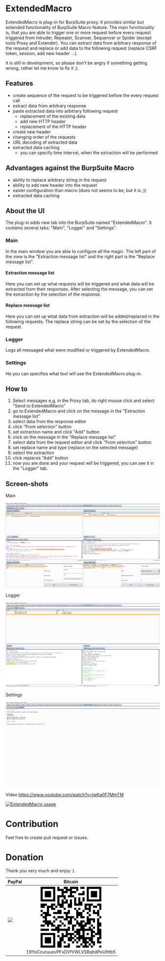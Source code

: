 # ExtendedMacro
ExtendedMacro is plug-in for BurpSuite proxy. It provides similar but extended functionality of BurpSuite Macro feature. The main functionality is, that you are able to trigger one or more request before every request triggered from Intruder, Repeater, Scanner, Sequencer or Spider (except tools Proxy and Extender). You can extract data from arbitrary response of the request and replace or add data to the following request (replace CSRF token, session, add new header ...).

It is still in development, so please don't be angry if something getting wrong, rather let me know to fix it ;).

## Features
- create sequence of the request to be triggered before the every request call
- extract data from arbitrary response
- paste extracted data into arbitrary following request
  - replacement of the existing data
  - add new HTTP header
  - replacement of the HTTP header
- create new header
- changing order of the requests
- URL decoding of extracted data
- extracted data caching
	- you can specify time interval, when the extraction will be performed

## Advantages against the BurpSuite Macro
- ability to replace arbitrary string in the request
- ability to add new header into the request
- easier configuration than macro (does not seems to be, but it is ;))
- extracted data caching

## About the UI
The plug-in adds new tab into the BurpSuite named "ExtendedMacro". It contains several tabs: "Main", "Logger" and "Settings".

### Main
In the main window you are able to configure all the magic. The left part of the view is the "Extraction message list" and the right part is the "Replace message list".

#### Extraction message list
Here you can set up what requests will be triggered and what data will be extracted from their responses. After selecting the message, you can set the extraction by the selection of the response.

#### Replace message list
Here you can set up what data from extraction will be added/replaced in the following requests. The replace string can be set by the selection of the request.

### Logger
Logs all messaged what were modified or triggered by ExtendedMacro.

### Settings
He you can specifies what tool will use the ExtendedMacro plug-in.

## How to
1. Select messages e,g, in the Proxy tab, do right mouse click and select "Send to ExtendedMacro"
2. go to ExtendedMacro and click on the message in the "Extraction message list"
3. select data from the response editor
4. click "From selection" button
5. set extraction name and click "Add" button
6. click on the message in the "Replace message list"
7. select data from the request editor and click "From selection" button
8. set replace name and type (replace on the selected message)
9. select the extraction
10. click replaces "Add" button
11. now you are done and your request will be triggered, you can see it in the "Logger" tab.

## Screen-shots

Main

![Main tab](/screenshot/main.png?raw=true "Main tab")

Logger

![Logger tab](/screenshot/logger.png?raw=true "Logger tab")

Settings

![Settings tab](/screenshot/settings.png?raw=true "Settings tab")

Video https://www.youtube.com/watch?v=IwKa0F7MmTM

[![ExtendedMacro usage](http://img.youtube.com/vi/IwKa0F7MmTM/0.jpg)](https://www.youtube.com/watch?v=IwKa0F7MmTM)

# Contribution
Feel free to create pull request or issues.

# Donation
Thank you very much and enjoy :).

| PayPal | Bitcoin |
| ------ | ------- |
| [![](https://www.paypalobjects.com/en_US/i/btn/btn_donateCC_LG.gif)](https://www.paypal.com/cgi-bin/webscr?cmd=_donations&business=P6JB98K7TNJNG&lc=SK&item_number=ExtendedMacro&currency_code=EUR&bn=PP%2dDonationsBF%3abtn_donateCC_LG%2egif%3aNonHosted) |  <center> ![19YoCcuruuovPFxDVfVWLVSBqhdPeUHtb5](/images/donation-bitcoin.png)<br />19YoCcuruuovPFxDVfVWLVSBqhdPeUHtb5</center> |
